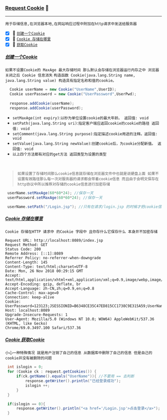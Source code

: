 ### [Request Cookie](#top) <b id="top"></b> :maple_leaf:

----
`用于存储信息,在浏览器本地,在网站响应过程中附加在http请求中发送给服务器`

- [x] :maple_leaf: [`创建一个Cookie`](#create) 
- [x] :maple_leaf: [`Cookie 存储在哪里`](#place) 
- [x] :maple_leaf: [`获取Cookie`](#get) 

##### [创建一个Cookie](#top)  <b id="create"></b>
`如果不设置Cookie的 MaxAge 最大存储时间 那么默认会存储在浏览器运行内存之中 浏览器关闭之后 Cookie 信息消失`
`构造函数 Cookie(java.lang.String name, java.lang.String value) 构造具有指定名称和值的cookie。`
```c#
  Cookie userName = new Cookie("UserName",UserID);
  Cookie userPassword = new Cookie("UserPassword",UserPwd);
  
  response.addCookie(userName);
  response.addCookie(userPassword);
```
* `setMaxAge(int expiry)`:`以秒为单位设置cookie的最大年龄。 返回值: void`
* `setPath(java.lang.String uri)`:`指定客户端应返回cookie的cookie的路径 返回值: void`
* `setComment(java.lang.String purpose)`:`指定描述cookie用途的注释。返回值: void`
* `setValue(java.lang.String newValue)`:`创建cookie后，为cookie分配新值。 返回值: void`
* `以上四个方法都有对应的get方法 返回类型为设置的类型`
<br/>

> `如果设置了存储时间那么cookie信息就存储在浏览器文件中也就是说硬盘上面 如果不设置有效路径那么每一次对服务器的请求都会带着cookie信息 而且由于会明文保存在
http协议中所以推荐对存储的cookie信息进行加密存储`


```c#
 userName.setMaxAge(60*60*24); //保存一天
 userPassword.setMaxAge(60*60*24); //保存一天

 userName.setPath("/Login.jsp"); //只有在请求/login.jsp 的时候才把cookie信息 加到http请求中
```


##### [Cookie 存储在哪里](#top)  <b id="place"></b>
`Cookie 存储在HTTP 请求中 的Cookie 字段中 且你存什么它保存什么 本身并不加密存储`
```http
Request URL: http://localhost:8089/index.jsp
Request Method: GET
Status Code: 200 
Remote Address: [::1]:8089
Referrer Policy: no-referrer-when-downgrade
Content-Length: 145
Content-Type: text/html;charset=UTF-8
Date: Mon, 26 Nov 2018 00:29:15 GMT
Accept: text/html,application/xhtml+xml,application/xml;q=0.9,image/webp,image/apng,*/*;q=0.8
Accept-Encoding: gzip, deflate, br
Accept-Language: zh-CN,zh;q=0.9,en;q=0.8
Cache-Control: max-age=0
Connection: keep-alive
Cookie: UserPassword=123123;JSESSIONID=B6348CE35C47ED815CC1738C9E315A59;UserName=ad123123
Host: localhost:8089
Upgrade-Insecure-Requests: 1
User-Agent: Mozilla/5.0 (Windows NT 10.0; WOW64) AppleWebKit/537.36 (KHTML, like Gecko) 
Chrome/69.0.3497.100 Safari/537.36
```
##### [Cookie 获取Cookie](#top)  <b id="get"></b>
`小心一种特殊情况 就是用户注销了自己的信息 从数据库中删除了自己的信息 但是自己的cookie并没有被删除的问题`
```c#
 int islogin = 0;
 for (Cookie ck : request.getCookies()) {
     if(ck.getName().equals("UserName")){ //不要用 == 去判断
         response.getWriter().println("已经登录成功");
         islogin ++;
     }
 }

 if(islogin == 0){
     response.getWriter().println("<a href='/Login.jsp'>点击登录</a>");
 }
```
